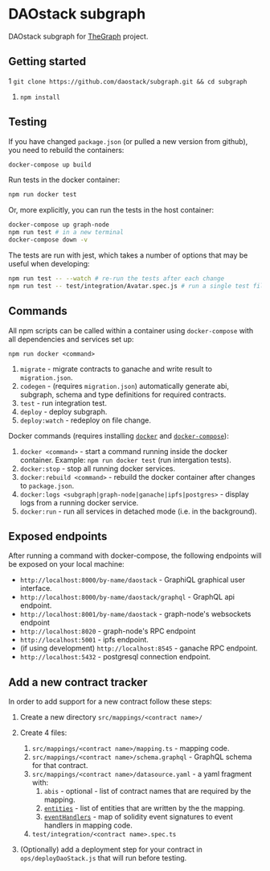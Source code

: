 # DAOstack subgraph

DAOstack subgraph for [TheGraph](https://thegraph.com/) project.

## Getting started

1 `git clone https://github.com/daostack/subgraph.git && cd subgraph`
1. `npm install`

## Testing

If you have changed `package.json` (or pulled a new version from github), you need to rebuild the containers:
```sh
docker-compose up build
```

Run tests in the docker container:
```sh
npm run docker test
```

Or, more explicitly, you can run the tests in the host container:

```sh
docker-compose up graph-node
npm run test # in a new terminal
docker-compose down -v
```
The tests are run with jest, which takes a number of options that may be useful when developing:
```sh
npm run test -- --watch # re-run the tests after each change
npm run test -- test/integration/Avatar.spec.js # run a single test file
```


## Commands

All npm scripts can be called within a container using `docker-compose` with all dependencies and services set up:

`npm run docker <command>`

1. `migrate` - migrate contracts to ganache and write result to `migration.json`.
2. `codegen` - (requires `migration.json`) automatically generate abi, subgraph, schema and type definitions for
   required contracts.
3. `test` - run integration test.
4. `deploy` - deploy subgraph.
5. `deploy:watch` - redeploy on file change.

Docker commands (requires installing [`docker`](https://docs.docker.com/v17.12/install/) and
[`docker-compose`](https://docs.docker.com/compose/install/)):

1. `docker <command>` - start a command running inside the docker container. Example: `npm run docker test` (run
   intergation tests).
2. `docker:stop` - stop all running docker services.
3. `docker:rebuild <command>` - rebuild the docker container after changes to `package.json`.
4. `docker:logs <subgraph|graph-node|ganache|ipfs|postgres>` - display logs from a running docker service.
5. `docker:run` - run all services in detached mode (i.e. in the background).

## Exposed endpoints

After running a command with docker-compose, the following endpoints will be exposed on your local machine:

- `http://localhost:8000/by-name/daostack` - GraphiQL graphical user interface.
- `http://localhost:8000/by-name/daostack/graphql` - GraphQL api endpoint.
- `http://localhost:8001/by-name/daostack` - graph-node's websockets endpoint
- `http://localhost:8020` - graph-node's RPC endpoint
- `http://localhost:5001` - ipfs endpoint.
- (if using development) `http://localhost:8545` - ganache RPC endpoint.
- `http://localhost:5432` - postgresql connection endpoint.

## Add a new contract tracker

In order to add support for a new contract follow these steps:

1. Create a new directory `src/mappings/<contract name>/`
2. Create 4 files:

   1. `src/mappings/<contract name>/mapping.ts` - mapping code.
   2. `src/mappings/<contract name>/schema.graphql` - GraphQL schema for that contract.
   3. `src/mappings/<contract name>/datasource.yaml` - a yaml fragment with:
      1. `abis` - optional - list of contract names that are required by the mapping.
      2. [`entities`](https://github.com/graphprotocol/graph-node/blob/master/docs/subgraph-manifest.md#1521-ethereum-events-mapping) -
         list of entities that are written by the the mapping.
      3. [`eventHandlers`](https://github.com/graphprotocol/graph-node/blob/master/docs/subgraph-manifest.md#1522-eventhandler) -
         map of solidity event signatures to event handlers in mapping code.
   4. `test/integration/<contract name>.spec.ts`

3. (Optionally) add a deployment step for your contract in `ops/deployDaoStack.js` that will run before testing.
